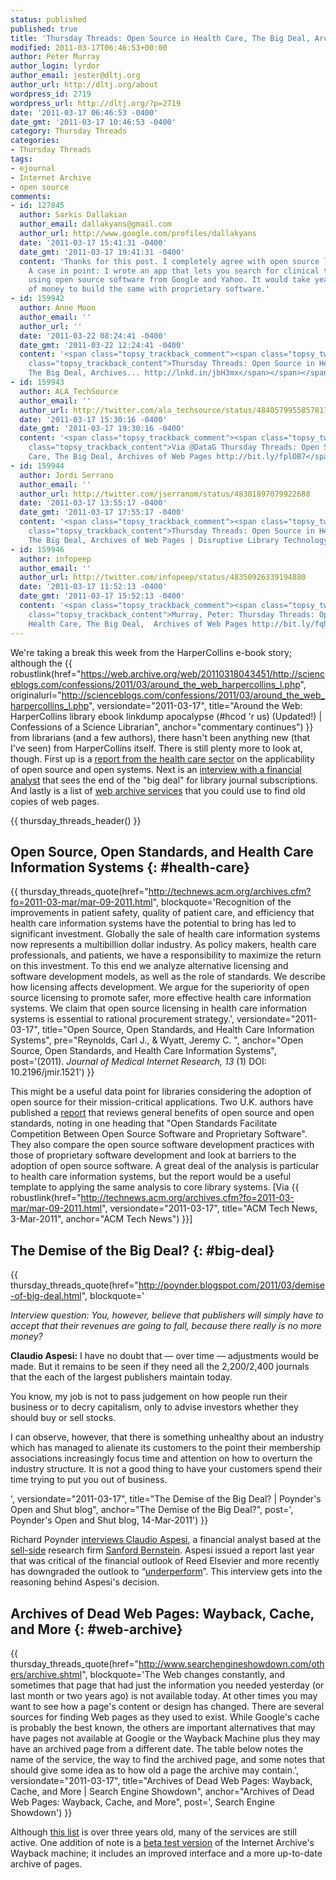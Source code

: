 ```yaml
---
status: published
published: true
title: 'Thursday Threads: Open Source in Health Care, The Big Deal, Archives of Web Pages'
modified: 2011-03-17T06:46:53+00:00
author: Peter Murray
author_login: lyrdor
author_email: jester@dltj.org
author_url: http://dltj.org/about
wordpress_id: 2719
wordpress_url: http://dltj.org/?p=2719
date: '2011-03-17 06:46:53 -0400'
date_gmt: '2011-03-17 10:46:53 -0400'
category: Thursday Threads
categories:
- Thursday Threads
tags:
- ejournal
- Internet Archive
- open source
comments:
- id: 127845
  author: Sarkis Dallakian
  author_email: dallakyans@gmail.com
  author_url: http://www.google.com/profiles/dallakyans
  date: '2011-03-17 15:41:31 -0400'
  date_gmt: '2011-03-17 19:41:31 -0400'
  content: 'Thanks for this post. I completely agree with open source licensing arument.
    A case in point: I wrote an app that lets you search for clinical trials  (http://clismap.appspot.com)
    using open source software from Google and Yahoo. It would take years and lots
    of money to build the same with proprietary software.'
- id: 159942
  author: Anne Moon
  author_email: ''
  author_url: ''
  date: '2011-03-22 08:24:41 -0400'
  date_gmt: '2011-03-22 12:24:41 -0400'
  content: '<span class="topsy_trackback_comment"><span class="topsy_twitter_username"><span
    class="topsy_trackback_content">Thursday Threads: Open Source in Health Care,
    The Big Deal, Archives... http://lnkd.in/jbH3mx</span></span></span>'
- id: 159943
  author: ALA_TechSource
  author_email: ''
  author_url: http://twitter.com/ala_techsource/status/48405799558578176
  date: '2011-03-17 15:30:16 -0400'
  date_gmt: '2011-03-17 19:30:16 -0400'
  content: '<span class="topsy_trackback_comment"><span class="topsy_twitter_username"><span
    class="topsy_trackback_content">Via @DataG Thursday Threads: Open Source in Health
    Care, The Big Deal, Archives of Web Pages http://bit.ly/fplOB7</span></span>'
- id: 159944
  author: Jordi Serrano
  author_email: ''
  author_url: http://twitter.com/jserranom/status/48381897079922688
  date: '2011-03-17 13:55:17 -0400'
  date_gmt: '2011-03-17 17:55:17 -0400'
  content: '<span class="topsy_trackback_comment"><span class="topsy_twitter_username"><span
    class="topsy_trackback_content">Thursday Threads: Open Source in Health Care,
    The Big Deal, Archives of Web Pages | Disruptive Library Technology Jester http://t.co/ApYsP1C</span></span>'
- id: 159946
  author: infopeep
  author_email: ''
  author_url: http://twitter.com/infopeep/status/48350926339194880
  date: '2011-03-17 11:52:13 -0400'
  date_gmt: '2011-03-17 15:52:13 -0400'
  content: '<span class="topsy_trackback_comment"><span class="topsy_twitter_username"><span
    class="topsy_trackback_content">Murray, Peter: Thursday Threads: Open Source in
    Health Care, The Big Deal,  Archives of Web Pages http://bit.ly/fqh5Ai</span></span>'
---
```


We're taking a break this week from the HarperCollins e-book story; although the {{ robustlink(href="https://web.archive.org/web/20110318043451/http://scienceblogs.com/confessions/2011/03/around_the_web_harpercollins_l.php", originalurl="http://scienceblogs.com/confessions/2011/03/around_the_web_harpercollins_l.php", versiondate="2011-03-17", title="Around the Web: HarperCollins library ebook linkdump apocalypse (#hcod 'r us) (Updated!) | Confessions of a Science Librarian", anchor="commentary continues") }} from librarians (and a few authors), there hasn't been anything new (that I've seen) from HarperCollins itself.  There is still plenty more to look at, though.  First up is a <a href="#health-care">report from the health care sector</a> on the applicability of open source and open systems.  Next is an <a href="#big-deal">interview with a financial analyst</a> that sees the end of the "big deal" for library journal subscriptions.  And lastly is a list of <a href="#web-archive">web archive services</a> that you could use to find old copies of web pages.

{{ thursday_threads_header() }}

## Open Source, Open Standards, and Health Care Information Systems {: #health-care}

{{ thursday_threads_quote(href="http://technews.acm.org/archives.cfm?fo=2011-03-mar/mar-09-2011.html",
 blockquote='Recognition of the improvements in patient safety, quality of patient care, and efficiency that health care information systems have the potential to bring has led to significant investment. Globally the sale of health care information systems now represents a multibillion dollar industry. As policy makers, health care professionals, and patients, we have a responsibility to maximize the return on this investment. To this end we analyze alternative licensing and software development models, as well as the role of standards. We describe how licensing affects development. We argue for the superiority of open source licensing to promote safer, more effective health care information systems. We claim that open source licensing in health care information systems is essential to rational procurement strategy.',
 versiondate="2011-03-17",
 title="Open Source, Open Standards, and Health Care Information Systems",
 pre="Reynolds, Carl J., & Wyatt, Jeremy C. ",
 anchor="Open Source, Open Standards, and Health Care Information Systems",
 post='(2011).  <span style="font-style: italic;">Journal of Medical Internet Research, 13</span> (1) DOI: 10.2196/jmir.1521') }}

This might be a useful data point for libraries considering the adoption of open source for their mission-critical applications.  Two U.K. authors have published a <a href="http://www.jmir.org/2011/1/e24/" title="Open Source, Open Standards, and Health Care Information Systems | Journal of Medical Internet Research">report</a> that reviews general benefits of open source and open standards, noting in one heading that "Open Standards Facilitate Competition Between Open Source Software and Proprietary Software".  They also compare the open source software development practices with those of proprietary software development and look at barriers to the adoption of open source software.  A great deal of the analysis is particular to health care information systems, but the report would be a useful template to applying the same analysis to core library systems.  [Via {{ robustlink(href="http://technews.acm.org/archives.cfm?fo=2011-03-mar/mar-09-2011.html", versiondate="2011-03-17", title="ACM Tech News, 3-Mar-2011", anchor="ACM Tech News") }}]

## The Demise of the Big Deal? {: #big-deal}
{{ thursday_threads_quote(href="http://poynder.blogspot.com/2011/03/demise-of-big-deal.html",
 blockquote='<p><i>Interview question: You, however, believe that publishers will simply have to accept that their revenues are going to fall, because there really is no more money?</i></p>
<p><b>Claudio Aspesi:</b> I have no doubt that &mdash; over time &mdash; adjustments would be made. But it remains to be seen if they need all the 2,200/2,400 journals that the each of the largest publishers maintain today. </p>
<p>You know, my job is not to pass judgement on how people run their business or to decry capitalism, only to advise investors whether they should buy or sell stocks. </p>
<p>I can observe, however, that there is something unhealthy about an industry which has managed to alienate its customers to the point their membership associations increasingly focus time and attention on how to overturn the industry structure. It is not a good thing to have your customers spend their time trying to put you out of business.</p>',
 versiondate="2011-03-17",
 title="The Demise of the Big Deal? | Poynder&#039;s Open and Shut blog",
 anchor="The Demise of the Big Deal?",
 post=', Poynder&#039;s Open and Shut blog, 14-Mar-2011') }}

Richard Poynder <a href="">interviews Claudio Aspesi</a>, a financial analyst based at the <a href="http://en.wikipedia.org/wiki/Sell_side" title="Sell side | Wikipedia">sell-side</a> research firm <a href="https://www.bernsteinresearch.com/BRWEB/Public/Login.aspx?ReturnUrl=%2fbrweb%2fHome.aspx" title="Bernstein Research homepage">Sanford Bernstein</a>.  Aspesi issued a report last year that was critical of the financial outlook of Reed Elsevier and more recently has downgraded the outlook to &ldquo;<a href="http://www.investopedia.com/terms/u/underperform.asp" title="Underperform Definition | Investopedia">underperform</a>&rdquo;.  This interview gets into the reasoning behind Aspesi's decision.

## Archives of Dead Web Pages: Wayback, Cache, and More {: #web-archive}
{{ thursday_threads_quote(href="http://www.searchengineshowdown.com/others/archive.shtml",
 blockquote='The Web changes constantly, and sometimes that page that had just the information you needed yesterday (or last month or two years ago) is not available today. At other times you may want to see how a page&#039;s content or design has changed. There are several sources for finding Web pages as they used to exist. While Google&#039;s cache is probably the best known, the others are important alternatives that may have pages not available at Google or the Wayback Machine plus they may have an archived page from a different date. The table below notes the name of the service, the way to find the archived page, and some notes that should give some idea as to how old a page the archive may contain.',
 versiondate="2011-03-17",
 title="Archives of Dead Web Pages: Wayback, Cache, and More | Search Engine Showdown",
 anchor="Archives of Dead Web Pages: Wayback, Cache, and More",
 post=', Search Engine Showdown') }}

Although <a href="http://www.searchengineshowdown.com/others/archive.shtml" title="Archives of Dead Web Pages: Wayback, Cache, and More | Search Engine Showdown">this list</a> is over three years old, many of the services are still active.  One addition of note is a <a href="http://waybackmachine.org/" title="Internet Archive Wayback Machine">beta test version</a> of the Internet Archive's Wayback machine; it includes an improved interface and a more up-to-date archive of pages.
